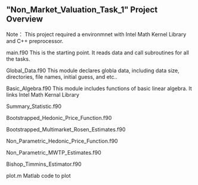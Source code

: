 ## "Non_Market_Valuation_Task_1" Project Overview


Note： This project required a environmnet with Intel Math Kernel Library and C++ preprocessor.

main.f90
    This is the starting point. It reads data and call subroutines for all the tasks.

Global_Data.f90
    This module declares globla data, including data size, directories, file names, initial guess, and etc..

Basic_Algebra.f90
    This module includes functions of basic linear algebra. It links Intel Math Kernal Library

Summary_Statistic.f90

Bootstrapped_Hedonic_Price_Function.f90

Bootstrapped_Multimarket_Rosen_Estimates.f90

Non_Parametric_Hedonic_Price_Function.f90

Non_Parametric_MWTP_Estimates.f90

Bishop_Timmins_Estimator.f90

plot.m
    Matlab code to plot
